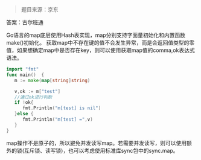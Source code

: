 > 题目来源：京东

答案：古尔班通

Go语言的map底层使用Hash表实现，map分别支持字面量初始化和内置函数make()初始化。
获取map中不存在键的值不会发生异常，而是会返回值类型的零值，如果想确定map中是否存在key，则可以使用获取map值的comma,ok表达式语法。

```go
import "fmt"
func main()  {
   m := make(map[string]string)

   v,ok := m["test"]
   //通过ok进行判断
   if !ok{
      fmt.Println("m[test] is nil")
   }else {
      fmt.Println("m[test] =",v)
   }
}
```

map操作不是原子的，所以避免并发读写map。若需要并发读写，则可以使用额外的锁(互斥锁、读写锁)，也可以考虑使用标准库sync包中的sync.map。